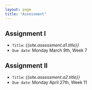 ```yaml
---
layout: page
title: "Assessment"
---
```


## Assignment I <a name="assignment1"> </a>

- `Title`: *{{site.assessment.a1.title}}*
- `Due date`: Monday March 9th, Week 7


## Assignment II <a name="assignment2"> </a>

- `Title`: *{{site.assessment.a2.title}}*
- `Due date`: Monday April 27th, Week 11


